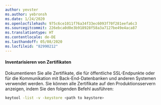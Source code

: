 ```yaml
---
author: yevster
ms.author: yebronsh
ms.date: 1/24/2020
ms.openlocfilehash: 975c6ce1011f76a34f33ec6093f70f281eefa6c3
ms.sourcegitcommit: 226ebca0d0e3b918928f58a3a7127be49e4aca87
ms.translationtype: HT
ms.contentlocale: de-DE
ms.lasthandoff: 05/08/2020
ms.locfileid: "82990212"
---
```

#### <a name="inventory-certificates"></a>Inventarisieren von Zertifikaten

Dokumentieren Sie alle Zertifikate, die für öffentliche SSL-Endpunkte oder für die Kommunikation mit Back-End-Datenbanken und anderen Systemen verwendet werden. Sie können alle Zertifikate auf den Produktionsservern anzeigen, indem Sie den folgenden Befehl ausführen:

```bash
keytool -list -v -keystore <path to keystore>
```
